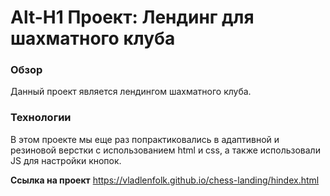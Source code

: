 # Alt-H1 Проект: Лендинг для шахматного клуба

### Обзор
Данный проект является лендингом шахматного клуба.

### Технологии
В этом проекте мы еще раз попрактиковались в адаптивной и резиновой верстки с использованием html и css, а также использовали JS для настройки кнопок.

**Ссылка на проект**
https://vladlenfolk.github.io/chess-landing/hindex.html